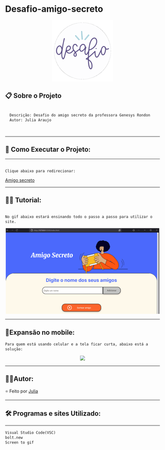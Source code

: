 # Desafio-amigo-secreto

<div align="center">
  <img src="desafio.gif" alt'Desafio imagem animada'
  width="200"/>
</div>


## 📋 Sobre o Projeto

```

  Descrição: Desafio do amigo secreto da professora Genesys Rondon
  Autor: Julia Araujo
  


```







---

## 🚀 Como Executar o Projeto:



---


```

Clique abaixo para redirecionar:

```

[Amigo secreto](https://lordnecoreal.github.io/Desafio-amigo-secreto-concluido/)

---

## 👨‍🏫 Tutorial:

```

No gif abaixo estará ensinando todo o passo a passo para utilizar o site.

```
<div align="center">
  <img src="tutorial amigo secreto pc.gif" alt'Sorteio'
  width="500"/>
</div>




---

## 📱Expansão no mobile:

```
Para quem está usando celular e a tela ficar curta, abaixo está a solução:

```




<div align="center">
  <img src="Tutorial expancao tela celular.gif" alt'Expansão mobile'
  width="300"/>
</div>

---


## 🦸‍♀️Autor:

⭐️ Feito por [Julia](https://github.com/juharaujo19)

---

## 🛠️ Programas e sites Utilizado:

---

```
Visual Studio Code(VSC) 
bolt.new
Screen to gif

```
